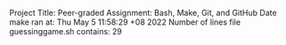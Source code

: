 Project Title: Peer-graded Assignment: Bash, Make, Git, and GitHub
Date make ran at:
Thu May  5 11:58:29 +08 2022
Number of lines file guessinggame.sh contains:
      29

